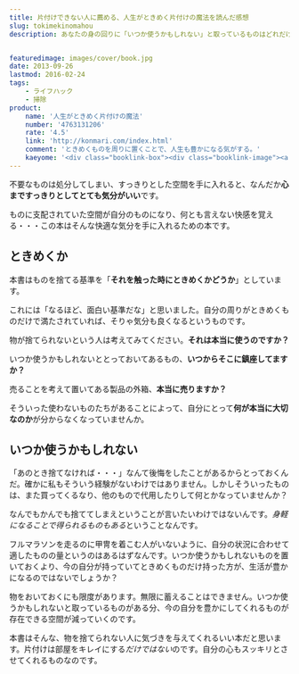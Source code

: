 ```yaml
---
title: 片付けできない人に薦める、人生がときめく片付けの魔法を読んだ感想
slug: tokimekinomahou
description: あなたの身の回りに「いつか使うかもしれない」と取っているものはどれだけありますか？　そんなものばかりで身の回りが埋め尽くされていませんか？　この本を読んで、ときめかないものと別れを告げて、スッキリとした快適な生活を手に入れてみませんか？


featuredimage: images/cover/book.jpg
date: 2013-09-26
lastmod: 2016-02-24
tags: 
    - ライフハック
    - 掃除
product:
    name: '人生がときめく片付けの魔法'
    number: '4763131206'
    rate: '4.5'
    link: 'http://konmari.com/index.html'
    comment: 'ときめくものを周りに置くことで、人生も豊かになる気がする。'
    kaeyome: '<div class="booklink-box"><div class="booklink-image"><a href="http://www.amazon.co.jp/exec/obidos/asin/4763131206/illusionspace-22/" rel="nofollow" target="_blank"><img src="http://ecx.images-amazon.com/images/I/4189tfrr0ML._SL160_.jpg" style="border: none;" /></a></div><div class="booklink-info"><div class="booklink-name"><a href="http://www.amazon.co.jp/exec/obidos/asin/4763131206/illusionspace-22/" rel="nofollow" target="_blank">人生がときめく片づけの魔法</a><div class="booklink-powered-date">posted with <a href="http://yomereba.com" rel="nofollow" target="_blank">ヨメレバ</a></div></div><div class="booklink-detail">近藤 麻理恵 サンマーク出版 2010-12-27    </div><div class="booklink-link2"><div class="shoplinkamazon"><a href="http://www.amazon.co.jp/exec/obidos/asin/4763131206/illusionspace-22/" rel="nofollow" target="_blank" title="アマゾン" >Amazonで購入</a></div><div class="shoplinkrakuten"><a href="http://hb.afl.rakuten.co.jp/hgc/11acbc01.369b1bf6.11acbc02.cabf9fe9/?pc=http%3A%2F%2Fbooks.rakuten.co.jp%2Frb%2F6913191%2F%3Fscid%3Daf_ich_link_urltxt%26m%3Dhttp%3A%2F%2Fm.rakuten.co.jp%2Fev%2Fbook%2F" rel="nofollow" target="_blank" title="楽天ブックス" >楽天ブックスで購入</a></div>                  	  <div class="shoplinkkino"><a href="http://ck.jp.ap.valuecommerce.com/servlet/referral?sid=3085416&pid=882196163&vc_url=http%3A%2F%2Fwww.kinokuniya.co.jp%2Ff%2Fdsg-01-9784763131201" target="_blank" title="kino" >紀伊國屋書店で購入<img src="http://ad.jp.ap.valuecommerce.com/servlet/gifbanner?sid=3085416&pid=882196163" height="1" width="1" border="0"></a></div>	  	  	</div></div><div class="booklink-footer"></div></div>'
---
```


不要なものは処分してしまい、すっきりとした空間を手に入れると、なんだか<strong>心まですっきりとしてとても気分がいい</strong>です。

ものに支配されていた空間が自分のものになり、何とも言えない快感を覚える・・・この本はそんな快適な気分を手に入れるための本です。


## ときめくか


本書はものを捨てる基準を「<strong>それを触った時にときめくかどうか</strong>」としています。

これには「なるほど、面白い基準だな」と思いました。自分の周りがときめくものだけで満たされていれば、そりゃ気分も良くなるというものです。

物が捨てられないという人は考えてみてください。<strong>それは本当に使うのですか？</strong>

いつか使うかもしれないととっておいてあるもの、<strong>いつからそこに鎮座してますか？</strong>

売ることを考えて置いてある製品の外箱、<strong>本当に売りますか？</strong>

そういった使わないものたちがあることによって、自分にとって<strong>何が本当に大切なのか</strong>が分からなくなっていませんか。


## いつか使うかもしれない


「あのとき捨てなければ・・・」なんて後悔をしたことがあるからとっておくんだ。確かに私もそういう経験がないわけではありません。しかしそういったものは、また買ってくるなり、他のもので代用したりして何とかなっていませんか？

なんでもかんでも捨ててしまえということが言いたいわけではないんです。<em>身軽になることで得られるものもある</em>ということなんです。

フルマラソンを走るのに甲冑を着こむ人がいないように、自分の状況に合わせて適したものの量というのはあるはずなんです。いつか使うかもしれないものを置いておくより、今の自分が持っていてときめくものだけ持った方が、生活が豊かになるのではないでしょうか？

物をおいておくにも限度があります。無限に蓄えることはできません。いつか使うかもしれないと取っているものがある分、今の自分を豊かにしてくれるものが存在できる空間が減っていくのです。

本書はそんな、物を捨てられない人に気づきを与えてくれるいい本だと思います。片付けは部屋をキレイにする<em>だけではない</em>のです。自分の心もスッキリとさせてくれるものなのです。


  